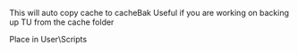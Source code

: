 This will auto copy cache to cacheBak
Useful if you are working on backing up TU from the cache folder

Place in User\Scripts


